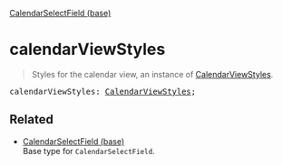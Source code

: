 [CalendarSelectField (base)](CalendarSelectField_base.md)

# calendarViewStyles

> Styles for the calendar view, an instance of [CalendarViewStyles](CalendarViewStyles.md).

<pre class="docgen_signature">calendarViewStyles: <a href="CalendarViewStyles.md">CalendarViewStyles</a>;</pre>

## Related

- [<!--{ref:type}-->CalendarSelectField (base)](CalendarSelectField_base.md) \
    Base type for `CalendarSelectField`.
